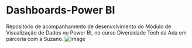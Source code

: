 # Dashboards-Power BI
Repositório de acompanhamento de desenvolvimento do Módulo de Visualização de Dados no Power BI, no curso Diversidade Tech da Ada em parceria com a Suzano.
![image](https://user-images.githubusercontent.com/61120351/214158491-cfd83cbd-d394-4110-82e9-39d12a7d624b.png)
